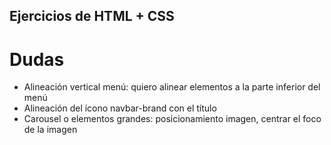 ## Ejercicios de HTML + CSS
# Dudas
- Alineación vertical menú: quiero alinear elementos a la parte inferior del menú
- Alineación del ícono navbar-brand con el título
- Carousel o elementos grandes: posicionamiento imagen, centrar el foco de la imagen